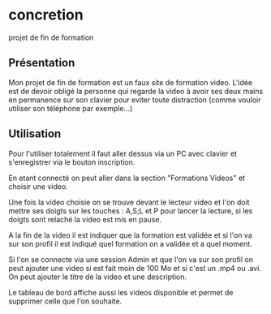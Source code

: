 # concretion
projet de fin de formation


## Présentation

Mon projet de fin de formation est un faux site de formation video.
L'idée est de devoir obligé la personne qui regarde la video à avoir ses deux mains en permanence sur son clavier pour eviter toute
distraction (comme vouloir utiliser son téléphone par exemple...)


## Utilisation


Pour l'utiliser totalement il faut aller dessus via un PC avec clavier et s'enregistrer via le bouton inscription.


En etant connecté on peut aller dans la section "Formations Videos" et choisir une video.

Une fois la video choisie on se trouve devant le lecteur video et l'on doit mettre ses doigts sur les touches : A,S;L et P pour lancer la
lecture, si les doigts sont relaché la video est mis en pause.

A la fin de la video il est indiquer que la formation est validée et si l'on va sur son profil il est indiqué quel formation on a validée et a quel moment.


Si l'on se connecte via une session Admin et que l'on va sur son profil on peut ajouter une video si est fait moin de 100 Mo et si c'est un .mp4 ou .avi.
On peut ajouter le titre de la video et une description.

Le tableau de bord affiche aussi les videos disponible et permet de supprimer celle que l'on souhaite.

